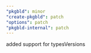 ```yaml
---
"pkgbld": minor
"create-pkgbld": patch
"options": patch
"pkgbld-internal": patch
---
```


added support for typesVersions
